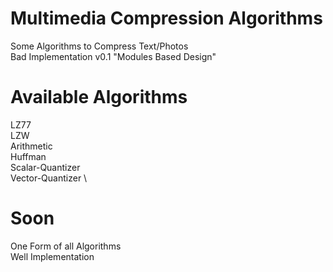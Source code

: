 # Multimedia Compression Algorithms

Some Algorithms to Compress Text/Photos \
Bad Implementation v0.1 "Modules Based Design" 

# Available Algorithms

LZ77 \
LZW \
Arithmetic \
Huffman \
Scalar-Quantizer \
Vector-Quantizer \

# Soon

One Form of all Algorithms \
Well Implementation
